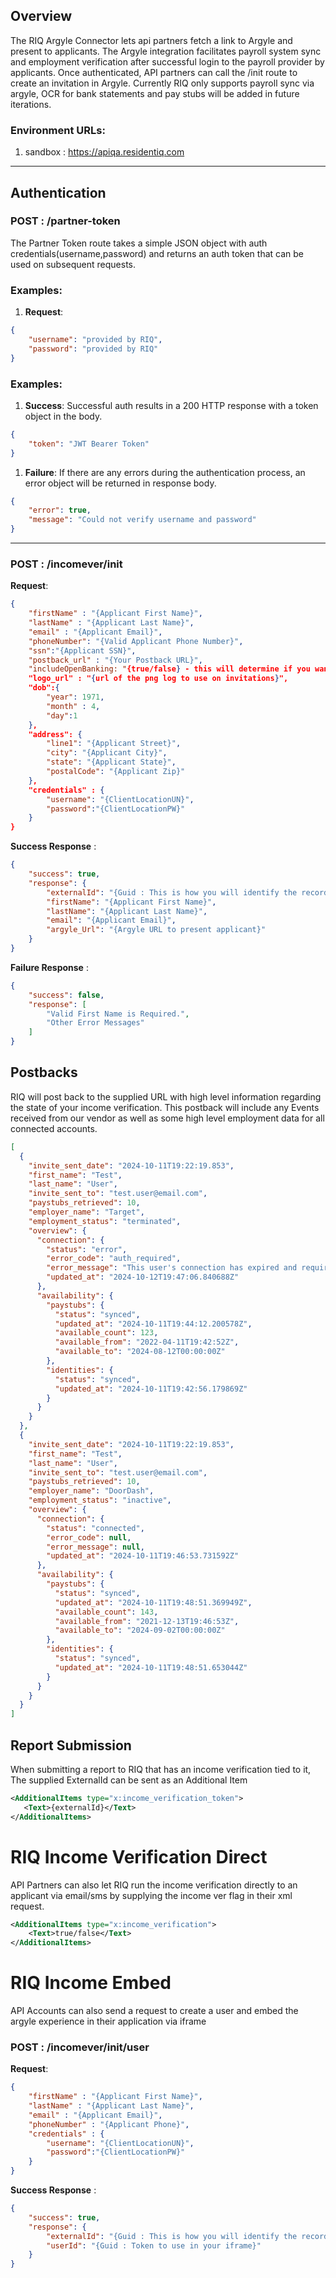 ## Overview
The RIQ Argyle Connector lets api partners fetch a link to Argyle and present to applicants. The Argyle integration facilitates payroll system sync and employment verification after successful login to the payroll provider by applicants. Once authenticated, API partners can call the /init route to create an invitation in Argyle. Currently RIQ only supports payroll sync via argyle, OCR for bank statements and pay stubs will be added in future iterations.

### Environment URLs:
1. sandbox : https://apiqa.residentiq.com


***

## Authentication

### POST : /partner-token
The Partner Token route takes a simple JSON object with auth credentials(username,password) and returns an auth token that can be used on subsequent requests.

### Examples:
1. **Request**: 
```JSON
{
    "username": "provided by RIQ",
    "password": "provided by RIQ"    
}
```

### Examples:
1. **Success**: Successful auth results in a 200 HTTP response with a token object in the body.
```JSON
{
    "token": "JWT Bearer Token"
}
```

1. **Failure**: If there are any errors during the authentication process, an error object will be returned in response body.
```JSON
{
    "error": true,
    "message": "Could not verify username and password"
}
```

***

### POST : /incomever/init
**Request**: 
```json
{
    "firstName" : "{Applicant First Name}",
    "lastName" : "{Applicant Last Name}",
    "email" : "{Applicant Email}",
    "phoneNumber": "{Valid Applicant Phone Number}",
    "ssn":"{Applicant SSN}",
    "postback_url" : "{Your Postback URL}",
    "includeOpenBanking: "{true/false} - this will determine if you want to show an option for including open banking to the applicant or just payroll sync",
    "logo_url" : "{url of the png log to use on invitations}",
    "dob":{
        "year": 1971,
        "month" : 4,
        "day":1
    },
    "address": {
        "line1": "{Applicant Street}",
        "city": "{Applicant City}",
        "state": "{Applicant State}",
        "postalCode": "{Applicant Zip}"
    },
    "credentials" : {
        "username": "{ClientLocationUN}",
        "password":"{ClientLocationPW}"
    }
}
```

**Success Response** : 
```json
{
    "success": true,
    "response": {
        "externalId": "{Guid : This is how you will identify the record to RIQ moving forward}",
        "firstName": "{Applicant First Name}",
        "lastName": "{Applicant Last Name}",
        "email": "{Applicant Email}",
        "argyle_Url": "{Argyle URL to present applicant}"
    }
}
```

**Failure Response** : 
```json
{
    "success": false,
    "response": [
        "Valid First Name is Required.",
        "Other Error Messages"
    ]
}
```
## Postbacks
RIQ will post back to the supplied URL with high level information regarding the state of your income verification. This postback will include any Events received from our vendor as well as some high level employment data for all connected accounts.

```json
[
  {
    "invite_sent_date": "2024-10-11T19:22:19.853",
    "first_name": "Test",
    "last_name": "User",
    "invite_sent_to": "test.user@email.com",
    "paystubs_retrieved": 10,
    "employer_name": "Target",
    "employment_status": "terminated",
    "overview": {
      "connection": {
        "status": "error",
        "error_code": "auth_required",
        "error_message": "This user's connection has expired and requires re-authentication.",
        "updated_at": "2024-10-12T19:47:06.840688Z"
      },
      "availability": {
        "paystubs": {
          "status": "synced",
          "updated_at": "2024-10-11T19:44:12.200578Z",
          "available_count": 123,
          "available_from": "2022-04-11T19:42:52Z",
          "available_to": "2024-08-12T00:00:00Z"
        },
        "identities": {
          "status": "synced",
          "updated_at": "2024-10-11T19:42:56.179869Z"
        }
      }
    }
  },
  {
    "invite_sent_date": "2024-10-11T19:22:19.853",
    "first_name": "Test",
    "last_name": "User",
    "invite_sent_to": "test.user@email.com",
    "paystubs_retrieved": 10,
    "employer_name": "DoorDash",
    "employment_status": "inactive",
    "overview": {
      "connection": {
        "status": "connected",
        "error_code": null,
        "error_message": null,
        "updated_at": "2024-10-11T19:46:53.731592Z"
      },
      "availability": {
        "paystubs": {
          "status": "synced",
          "updated_at": "2024-10-11T19:48:51.369949Z",
          "available_count": 143,
          "available_from": "2021-12-13T19:46:53Z",
          "available_to": "2024-09-02T00:00:00Z"
        },
        "identities": {
          "status": "synced",
          "updated_at": "2024-10-11T19:48:51.653044Z"
        }
      }
    }
  }
]
```


## Report Submission
When submitting a report to RIQ that has an income verification tied to it, The supplied ExternalId can be sent as an Additional Item
```xml
<AdditionalItems type="x:income_verification_token">
   <Text>{externalId}</Text>
</AdditionalItems>
```

# RIQ Income Verification Direct
API Partners can also let RIQ run the income verification directly to an applicant via email/sms by supplying the income ver flag in their xml request.

```xml
<AdditionalItems type="x:income_verification">
    <Text>true/false</Text>
</AdditionalItems>
```

# RIQ Income Embed
API Accounts can also send a request to create a user and embed the argyle experience in their application via iframe

### POST : /incomever/init/user
**Request**: 
```json
{
    "firstName" : "{Applicant First Name}",
    "lastName" : "{Applicant Last Name}",
    "email" : "{Applicant Email}",
    "phoneNumber" : "{Applicant Phone}",
    "credentials" : {
        "username": "{ClientLocationUN}",
        "password":"{ClientLocationPW}"
    }
}
```

**Success Response** : 
```json
{
    "success": true,
    "response": {
        "externalId": "{Guid : This is how you will identify the record to RIQ moving forward}",
        "userId": "{Guid : Token to use in your iframe}"
    }
}
```
